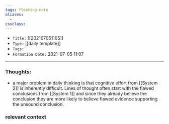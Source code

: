 ```yaml
---
tags: fleeting note
aliases: 
  - 
cssclass: 
---
```


- `Title:` [[202107051105]]
- `Type:` [[daily template]]
- `Tags:` 
- `Formation Date:` 2021-07-05 11:07

---

### Thoughts:
- a major problem in daily thinking is that cognitive effort from [[System 2]] is inherently difficult. Lines of thought often start with the flawed conclusions from [[System 1]] and since they already believe the conclusion they are more likely to believe flawed evidence supporting the unsound conclusion.


### relevant context